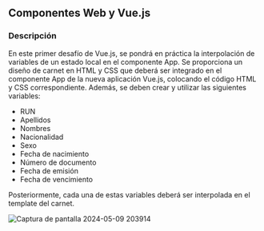 ## Componentes Web y Vue.js

### Descripción

En este primer desafío de Vue.js, se pondrá en práctica la interpolación de variables de un estado local en el componente App. 
Se proporciona un diseño de carnet en HTML y CSS que deberá ser integrado en el componente App de la nueva aplicación Vue.js, 
colocando el código HTML y CSS correspondiente. Además, se deben crear y utilizar las siguientes variables:

- RUN
- Apellidos
- Nombres
- Nacionalidad
- Sexo
- Fecha de nacimiento
- Número de documento
- Fecha de emisión
- Fecha de vencimiento

Posteriormente, cada una de estas variables deberá ser interpolada en el template del carnet.

![Captura de pantalla 2024-05-09 203914](https://github.com/FranJavacisco/ComponentesVue_ElonMusk/assets/134477809/e7e1cdb2-3f9d-44f8-ae9b-cc9491dd2b25)
